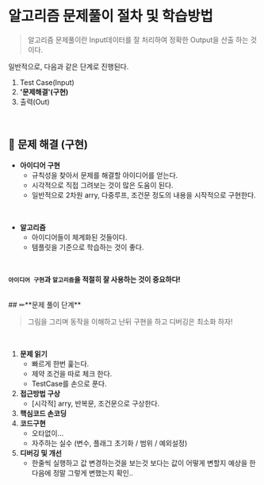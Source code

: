 # 알고리즘 문제풀이 절차 및 학습방법

> 알고리즘 문제풀이란 Input데이터를 잘 처리하여 정확한 Output을 산출 하는 것이다. 

일반적으로, 다음과 같은 단계로 진행된다. 

1. Test Case(Input) 
2. **'문제해결'(구현)** 
3. 출력(Out)

<br>

## 🧠 문제 해결 (구현)

- **아이디어 구현**
  - 규칙성을 찾아서 문제를 해결할 아이디어를 얻는다.
  - 시각적으로 직접 그려보는 것이 많은 도움이 된다.
  - 일반적으로 2차원 arry, 다중루프, 조건문 정도의 내용을 시작적으로 구현한다. 

<br>

- **알고리즘**
  - 아이디어들이 체계화된 것들이다.
  - 템플릿을 기준으로 학습하는 것이 좋다. 

<br>

**`아이디어 구현`과 `알고리즘`을 적절히 잘 사용하는 것이 중요하다!**

<br>
## ✏**문제 풀이 단계**

> 그림을 그리며 동작을 이해하고 난뒤 구현을 하고 디버깅은 최소화 하자!

<br>

1. **문제 읽기**
   - 빠르게 한번 훑는다. 
   - 제약 조건을 따로 체크 한다.
   - TestCase를 손으로 푼다. 
2. **접근방법 구상**
   - [시각적] arry, 반복문, 조건문으로 구상한다. 
3. **핵심코드 손코딩**
4. **코드구현**
   - 오타없이...
   - 자주하는 실수 (변수, 플래그 초기화 / 범위 / 예외설정)
5. **디버깅 및 개선** 
   - 한줄씩 실행하고 값 변경하는것을 보는것 보다는 값이 어떻게 변할지 예상을 한 다음에 정말 그렇게 변했는지 확인..

<br>

